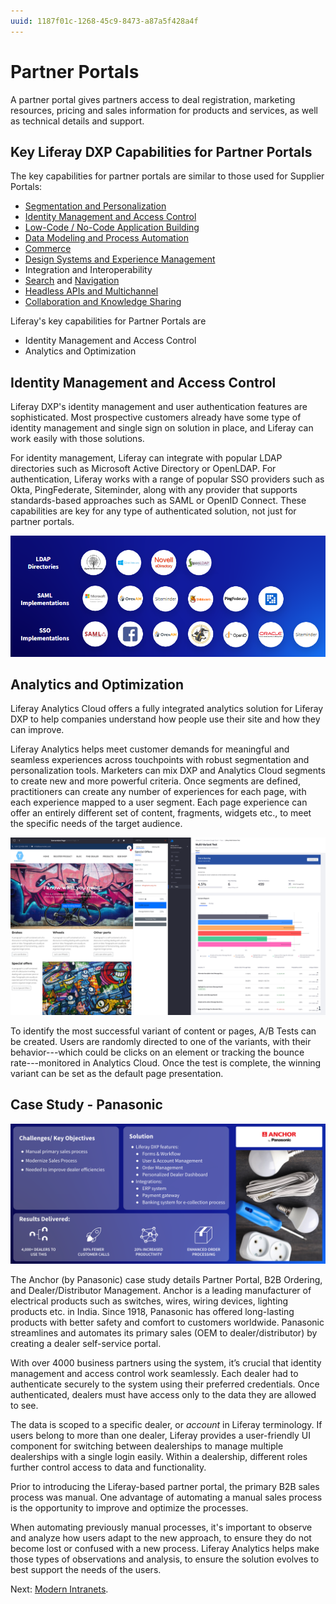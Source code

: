 ```yaml
---
uuid: 1187f01c-1268-45c9-8473-a87a5f428a4f
---
```


# Partner Portals

A partner portal gives partners access to deal registration, marketing resources, pricing and sales information for products and services, as well as technical details and support.

## Key Liferay DXP Capabilities for Partner Portals

The key capabilities for partner portals are similar to those used for Supplier Portals:

* [Segmentation and Personalization](https://learn.liferay.com/w/dxp/site-building/personalizing-site-experience)
* [Identity Management and Access Control](https://learn.liferay.com/w/dxp/installation-and-upgrades/securing-liferay)
* [Low-Code / No-Code Application Building](https://learn.liferay.com/w/dxp/building-applications/objects)
* [Data Modeling and Process Automation](https://learn.liferay.com/w/dxp/process-automation)
* [Commerce](https://learn.liferay.com/w/commerce/index)
* [Design Systems and Experience Management](https://learn.liferay.com/w/dxp/site-building) 
* Integration and Interoperability
* [Search](https://learn.liferay.com/w/dxp/using-search) and [Navigation](https://learn.liferay.com/w/dxp/site-building/site-navigation)
* [Headless APIs and Multichannel](https://learn.liferay.com/w/dxp/headless-delivery)
* [Collaboration and Knowledge Sharing](https://learn.liferay.com/w/dxp/collaboration-and-social)

Liferay's key capabilities for Partner Portals are

* Identity Management and Access Control
* Analytics and Optimization

## Identity Management and Access Control

Liferay DXP's identity management and user authentication features are sophisticated. Most prospective customers already have some type of identity management and single sign on solution in place, and Liferay can work easily with those solutions. 

For identity management, Liferay can integrate with popular LDAP directories such as Microsoft Active Directory or OpenLDAP. For authentication, Liferay works with a range of popular SSO providers such as Okta, PingFederate, Siteminder, along with any provider that supports standards-based approaches such as SAML or OpenID Connect. These capabilities are key for any type of authenticated solution, not just for partner portals.

![Liferay provides support for multiple LDAP directories, SAML providers, and SSO implementations.](./partner-portals/images/01.png)

## Analytics and Optimization

Liferay Analytics Cloud offers a fully integrated analytics solution for Liferay DXP to help companies understand how people use their site and how they can improve.

Liferay Analytics helps meet customer demands for meaningful and seamless experiences across touchpoints with robust segmentation and personalization tools. Marketers can mix DXP and Analytics Cloud segments to create new and more powerful criteria. Once segments are defined, practitioners can create any number of experiences for each page, with each experience mapped to a user segment. Each page experience can offer an entirely different set of content, fragments, widgets etc., to meet the specific needs of the target audience.

![Liferay's A/B testing capabilities allow multiple variations of a page to be displayed to users, to allow the most successful to be used for best results.](./partner-portals/images/02.png)

To identify the most successful variant of content or pages, A/B Tests can be created. Users are randomly directed to one of the variants, with their behavior---which could be clicks on an element or tracking the bounce rate---monitored in Analytics Cloud. Once the test is complete, the winning variant can be set as the default page presentation.

## Case Study - Panasonic

![The Anchor (by Panasonic) case study highlights the challenges and key objectives, describes the solution, and provides key success metrics.](./partner-portals/images/03.png)

The Anchor (by Panasonic) case study details Partner Portal, B2B Ordering, and Dealer/Distributor Management. Anchor is a leading manufacturer of electrical products such as switches, wires, wiring devices, lighting products etc. in India. Since 1918, Panasonic has offered long-lasting products with better safety and comfort to customers worldwide. Panasonic streamlines and automates its primary sales (OEM to dealer/distributor) by creating a dealer self-service portal.

With over 4000 business partners using the system, it’s crucial that identity management and access control work seamlessly. Each dealer had to authenticate securely to the system using their preferred credentials. Once authenticated, dealers must have access only to the data they are allowed to see.

The data is scoped to a specific dealer, or *account* in Liferay terminology. If users belong to more than one dealer, Liferay provides a user-friendly UI component for switching between dealerships to manage multiple dealerships with a single login easily. Within a dealership, different roles further control access to data and functionality.

Prior to introducing the Liferay-based partner portal, the primary B2B sales process was manual. One advantage of automating a manual sales process is the opportunity to improve and optimize the processes.

When automating previously manual processes, it's important to observe and analyze how users adapt to the new approach, to ensure they do not become lost or confused with a new process. Liferay Analytics helps make those types of observations and analysis, to ensure the solution evolves to best support the needs of the users.

Next: [Modern Intranets](./modern-intranets.md).
